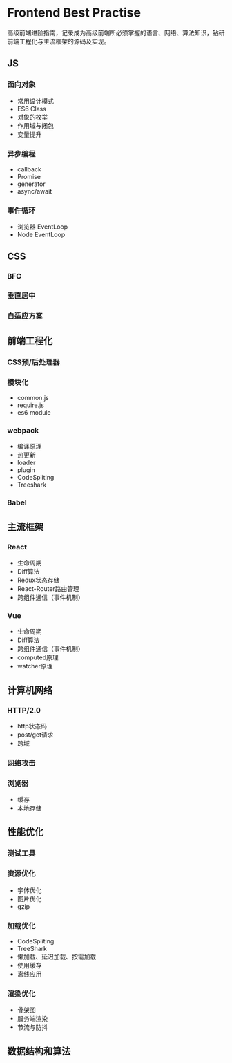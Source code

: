 # Frontend Best Practise
高级前端进阶指南，记录成为高级前端所必须掌握的语言、网络、算法知识，钻研前端工程化与主流框架的源码及实现。

## JS
### 面向对象
- 常用设计模式
- ES6 Class
- 对象的枚举
- 作用域与闭包
- 变量提升
### 异步编程
- callback
- Promise
- generator
- async/await
### 事件循环
- 浏览器 EventLoop
- Node EventLoop


## CSS
### BFC
### 垂直居中
### 自适应方案


## 前端工程化
### CSS预/后处理器
### 模块化
- common.js
- require.js
- es6 module
### webpack
- 编译原理
- 热更新
- loader
- plugin
- CodeSpliting
- Treeshark
### Babel



## 主流框架
### React
- 生命周期
- Diff算法
- Redux状态存储
- React-Router路由管理
- 跨组件通信（事件机制）

### Vue
- 生命周期
- Diff算法
- 跨组件通信（事件机制）
- computed原理
- watcher原理


## 计算机网络
### HTTP/2.0
- http状态码
- post/get请求
- 跨域
### 网络攻击
### 浏览器
- 缓存
- 本地存储


## 性能优化
### 测试工具
### 资源优化
- 字体优化
- 图片优化
- gzip
### 加载优化
- CodeSpliting
- TreeShark
- 懒加载、延迟加载、按需加载
- 使用缓存
- 离线应用
### 渲染优化
- 骨架图
- 服务端渲染
- 节流与防抖


## 数据结构和算法
